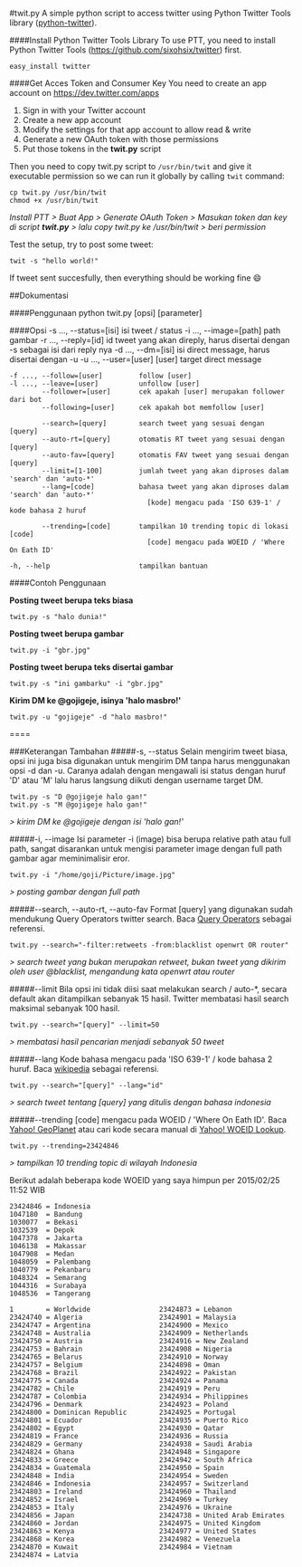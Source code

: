 #twit.py
A simple python script to access twitter using Python Twitter Tools library ([python-twitter](https://github.com/sixohsix/twitter)).

####Install Python Twitter Tools Library
To use PTT, you need to install Python Twitter Tools (https://github.com/sixohsix/twitter) first.

    easy_install twitter

####Get Acces Token and Consumer Key
You need to create an app account on https://dev.twitter.com/apps

1. Sign in with your Twitter account
2. Create a new app account
3. Modify the settings for that app account to allow read & write
4. Generate a new OAuth token with those permissions
5. Put those tokens in the **twit.py** script

Then you need to copy twit.py script to ` /usr/bin/twit ` and give it executable permission so we can run it globally by calling ` twit ` command:
    
    cp twit.py /usr/bin/twit
    chmod +x /usr/bin/twit

*Install PTT > Buat App > Generate OAuth Token > Masukan token dan key di script __twit.py__ > lalu copy twit.py ke /usr/bin/twit > beri permission*

Test the setup, try to post some tweet:

    twit -s "hello world!"

If tweet sent succesfully, then everything should be working fine :smile:

##Dokumentasi

####Penggunaan
    python twit.py [opsi] [parameter]
  
####Opsi
    -s ..., --status=[isi]          isi tweet / status
    -i ..., --image=[path]          path gambar
    -r ..., --reply=[id]            id tweet yang akan direply, harus disertai dengan -s
                                      sebagai isi dari reply nya
    -d ..., --dm=[isi]              isi direct message, harus disertai dengan -u
    -u ..., --user=[user]           [user] target direct message
    
    -f ..., --follow=[user]         follow [user]
    -l ..., --leave=[user]          unfollow [user]
            --follower=[user]       cek apakah [user] merupakan follower dari bot
            --following=[user]      cek apakah bot memfollow [user]
    
            --search=[query]        search tweet yang sesuai dengan [query]
            --auto-rt=[query]       otomatis RT tweet yang sesuai dengan [query]
            --auto-fav=[query]      otomatis FAV tweet yang sesuai dengan [query]
            --limit=[1-100]         jumlah tweet yang akan diproses dalam 'search' dan 'auto-*'
            --lang=[code]           bahasa tweet yang akan diproses dalam 'search' dan 'auto-*'
                                      [kode] mengacu pada 'ISO 639-1' / kode bahasa 2 huruf
    
            --trending=[code]       tampilkan 10 trending topic di lokasi [code]
                                      [code] mengacu pada WOEID / 'Where On Eath ID'

    -h, --help                      tampilkan bantuan
  

####Contoh Penggunaan

**Posting tweet berupa teks biasa**

    twit.py -s "halo dunia!"

**Posting tweet berupa gambar**

    twit.py -i "gbr.jpg"

**Posting tweet berupa teks disertai gambar**

    twit.py -s "ini gambarku" -i "gbr.jpg"

**Kirim DM ke @gojigeje, isinya 'halo masbro!'**

    twit.py -u "gojigeje" -d "halo masbro!"

====

###Keterangan Tambahan
#####-s, --status
Selain mengirim tweet biasa, opsi ini juga bisa digunakan untuk mengirim DM tanpa harus menggunakan opsi -d dan -u. Caranya adalah dengan mengawali isi status dengan huruf 'D' atau 'M' lalu harus langsung diikuti dengan username target DM.

    twit.py -s "D @gojigeje halo gan!"
    twit.py -s "M @gojigeje halo gan!"

*> kirim DM ke @gojigeje dengan isi 'halo gan!'*

#####-i, --image
Isi parameter -i (image) bisa berupa relative path atau full path, sangat disarankan untuk mengisi parameter image dengan full path gambar agar meminimalisir eror. 
    
    twit.py -i "/home/goji/Picture/image.jpg"

*> posting gambar dengan full path*

#####--search, --auto-rt, --auto-fav
Format [query] yang digunakan sudah mendukung Query Operators twitter search.  Baca [Query Operators](https://dev.twitter.com/rest/public/search) sebagai referensi.

    twit.py --search="-filter:retweets -from:blacklist openwrt OR router"

*> search tweet yang bukan merupakan retweet, bukan tweet yang dikirim oleh user @blacklist, mengandung kata openwrt atau router*

#####--limit
Bila opsi ini tidak diisi saat melakukan search / auto-*, secara default akan ditampilkan sebanyak 15 hasil. Twitter membatasi hasil search maksimal sebanyak 100 hasil.

    twit.py --search="[query]" --limit=50

*> membatasi hasil pencarian menjadi sebanyak 50 tweet*

#####--lang
Kode bahasa mengacu pada 'ISO 639-1' / kode bahasa 2 huruf. Baca [wikipedia](http://en.wikipedia.org/wiki/List_of_ISO_639-1_codes) sebagai referensi.

    twit.py --search="[query]" --lang="id"

*> search tweet tentang [query] yang ditulis dengan bahasa indonesia*

#####--trending
[code] mengacu pada WOEID / 'Where On Eath ID'. Baca [Yahoo! GeoPlanet](https://developer.yahoo.com/geo/geoplanet/) atau cari kode secara manual di [Yahoo! WOEID Lookup](http://zourbuth.com/tools/woeid/).

    twit.py --trending=23424846

*> tampilkan 10 trending topic di wilayah Indonesia*

Berikut adalah beberapa kode WOEID yang saya himpun per 2015/02/25 11:52 WIB

    23424846 = Indonesia    
    1047180  = Bandung      
    1030077  = Bekasi       
    1032539  = Depok        
    1047378  = Jakarta      
    1046138  = Makassar     
    1047908  = Medan        
    1048059  = Palembang    
    1040779  = Pekanbaru    
    1048324  = Semarang     
    1044316  = Surabaya     
    1048536  = Tangerang    

    1        = Worldwide                 23424873 = Lebanon
    23424740 = Algeria                   23424901 = Malaysia
    23424747 = Argentina                 23424900 = Mexico
    23424748 = Australia                 23424909 = Netherlands
    23424750 = Austria                   23424916 = New Zealand
    23424753 = Bahrain                   23424908 = Nigeria
    23424765 = Belarus                   23424910 = Norway
    23424757 = Belgium                   23424898 = Oman
    23424768 = Brazil                    23424922 = Pakistan
    23424775 = Canada                    23424924 = Panama
    23424782 = Chile                     23424919 = Peru
    23424787 = Colombia                  23424934 = Philippines
    23424796 = Denmark                   23424923 = Poland
    23424800 = Dominican Republic        23424925 = Portugal
    23424801 = Ecuador                   23424935 = Puerto Rico
    23424802 = Egypt                     23424930 = Qatar
    23424819 = France                    23424936 = Russia
    23424829 = Germany                   23424938 = Saudi Arabia
    23424824 = Ghana                     23424948 = Singapore
    23424833 = Greece                    23424942 = South Africa
    23424834 = Guatemala                 23424950 = Spain
    23424848 = India                     23424954 = Sweden
    23424846 = Indonesia                 23424957 = Switzerland
    23424803 = Ireland                   23424960 = Thailand
    23424852 = Israel                    23424969 = Turkey
    23424853 = Italy                     23424976 = Ukraine
    23424856 = Japan                     23424738 = United Arab Emirates
    23424860 = Jordan                    23424975 = United Kingdom
    23424863 = Kenya                     23424977 = United States
    23424868 = Korea                     23424982 = Venezuela
    23424870 = Kuwait                    23424984 = Vietnam
    23424874 = Latvia                

